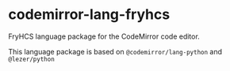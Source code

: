 # codemirror-lang-fryhcs

FryHCS language package for the CodeMirror code editor.

This language package is based on `@codemirror/lang-python` and `@lezer/python`
